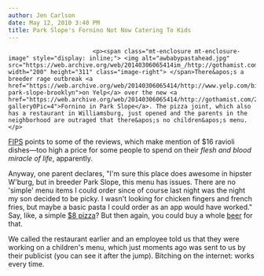 ```yaml
---
author: Jen Carlson
date: May 12, 2010 3:40 PM
title: Park Slope's Fornino Not Now Catering To Kids
---
```



                            
                            
                            
                            <p><span class="mt-enclosure mt-enclosure-image" style="display: inline;"> <img alt="awbabypastahead.jpg" src="https://web.archive.org/web/20140306065414im_/http://gothamist.com/attachments/arts_jen/awbabypastahead.jpg" width="200" height="311" class="image-right"> </span>There&apos;s a breeder rage outbreak <a href="https://web.archive.org/web/20140306065414/http://www.yelp.com/biz/fornino-park-slope-brooklyn">on Yelp</a> over the new <a href="https://web.archive.org/web/20140306065414/http://gothamist.com/2010/05/06/new_restaurants_12.php?gallery0Pic=4">Fornino in Park Slope</a>. The pizza joint, which also has a restaurant in Williamsburg, just opened and the parents in the neighborhood are outraged that there&apos;s no children&apos;s menu. </p>

<p><a href="https://web.archive.org/web/20140306065414/http://www.fuckedinparkslope.com/home/fornino-doesnt-have-a-kids-menu-oh-yes-they-do.html">FIPS</a> points to some of the reviews, which make mention of $16 ravioli dishes&#x2014;too high a price for some people to spend on their <em>flesh and blood miracle of life</em>, apparently.</p>

<p>Anyway, one parent declares, &quot;I&apos;m sure this place does awesome in hipster W&apos;burg, but in breeder Park Slope, this menu has issues.  There are no &apos;simple&apos; menu items I could order since of course last night was the night my son decided to be picky.  I wasn&apos;t looking for chicken fingers and french fries, but maybe a basic pasta I could order as an app would have worked.&quot; Say, like, a simple <a href="https://web.archive.org/web/20140306065414/http://www.forninopizza.com/Menu.html">$8 pizza</a>? But then again, you could buy a whole <a href="https://web.archive.org/web/20140306065414/http://gothamist.com/2010/01/15/park_slope_parents_still_bringing_b.php">beer</a> for that.</p>

<p>We called the restaurant earlier and an employee told us that they were working on a children&apos;s menu, which just moments ago was sent to us by their publicist (you can see it after the jump). Bitching on the internet: works every time.</p>
                            
                            
                            